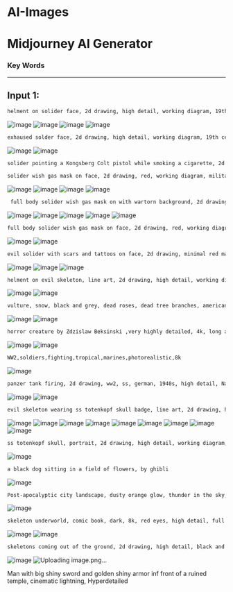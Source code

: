 # AI-Images

# Midjourney AI Generator

### Key Words

---

## Input 1:

```bash
helment on solider face, 2d drawing, high detail, working diagram, 19th century, red eyes, ww2, world war 2, detailed working diagram, combat
```
![image](https://user-images.githubusercontent.com/45083490/188250470-49f45e61-ee07-48e0-9939-323750bd33d1.png)
![image](https://user-images.githubusercontent.com/45083490/188250516-65cc6c27-0922-4dfe-ae76-3b88adab2e1e.png)
![image](https://user-images.githubusercontent.com/45083490/188250592-cc7af5c3-8969-49c4-ad02-6125fb324f41.png)
![image](https://user-images.githubusercontent.com/45083490/188250818-18e31f4b-e3c2-46de-8305-9b5ca8b7b7a6.png)

```bash
exhaused solder face, 2d drawing, high detail, working diagram, 19th century, red eyes, ww2, world war 2, detailed working diagram, combat uniform, ss, military insignia, insignia, glit metal, german military uniform
```
![image](https://user-images.githubusercontent.com/45083490/188250879-443545f9-c899-4f03-a9e3-5577d300bb0e.png)
![image](https://user-images.githubusercontent.com/45083490/188250936-d389c028-6736-41f1-8d85-9bdb0d457250.png)


```bash
solider pointing a Kongsberg Colt pistol while smoking a cigarette, 2d drawing, red, working diagram, blueprint,  military, insignia, rank, combat uniform, ss, high details, ww2, world war 2, helment, 1940s
```

```bash
solider wish gas mask on face, 2d drawing, red, working diagram, military, insignia, rank, combat uniform, ss, high details, ww2, world war 2, helment, 1940s, tired, exhaused
```
![image](https://user-images.githubusercontent.com/45083490/188251499-96b27157-004d-4624-b81a-c350637c00ab.png)
![image](https://user-images.githubusercontent.com/45083490/188251584-a6f64ce2-0a63-48a4-87db-1a871967f8f1.png)
![image](https://user-images.githubusercontent.com/45083490/188251628-c326ec86-7e94-4571-9749-bf58961f4524.png)
![image](https://user-images.githubusercontent.com/45083490/188251660-cb178f42-e0bc-43be-b494-1cfa5e3928c6.png)


```bash
 full body solider wish gas mask on with wartorn background, 2d drawing, minimal red marks, working diagram, military, insignia, rank, combat uniform, ss, high details, ww2, world war 2, helment, 1940s
```
![image](https://user-images.githubusercontent.com/45083490/188252273-a0d14590-186a-4bf7-847b-75d5ca725a67.png)
![image](https://user-images.githubusercontent.com/45083490/188252293-3da09cd8-64fa-4d39-9ddc-463a7abdb9ea.png)
![image](https://user-images.githubusercontent.com/45083490/188252315-35a8f6fb-e7da-48b7-ad57-52b5c1ded2c5.png)
![image](https://user-images.githubusercontent.com/45083490/188252356-8a4d6f45-02b0-4f51-b924-c9f4ea1f86fa.png)
![image](https://user-images.githubusercontent.com/45083490/188252370-ccbaac01-1179-423c-9e8e-2f2799bf85f6.png)


```bash
full body solider wish gas mask on face, 2d drawing, red, working diagram, military, insignia, rank, combat uniform, ss, high details, ww2, world war 2, helment, 1940s, wartorn background
```
![image](https://user-images.githubusercontent.com/45083490/188252478-270d5a10-4b40-42b0-afc9-2fefcd79c201.png)
![image](https://user-images.githubusercontent.com/45083490/188252487-dd8df1b3-18b4-47d4-8560-d9c2e7767cc4.png)

```bash
evil solider with scars and tattoos on face, 2d drawing, minimal red marks, gold insignia, gold marks, evil eyes, working diagram, military, insignia, rank, combat uniform, ss, high details, ww2, world war 2, helment, 1940s
```
![image](https://user-images.githubusercontent.com/45083490/188252860-5b2a911d-585e-4604-bf52-e3bff0aeb7de.png)
![image](https://user-images.githubusercontent.com/45083490/188252862-eec46954-c4da-498c-9263-bc0d9dd4bac0.png)
![image](https://user-images.githubusercontent.com/45083490/188252865-2585c3cf-7f1e-46e7-b9b9-c29495f6cfe3.png)

```bash
helment on evil skeleton, line art, 2d drawing, high detail, working diagram, 19th century, red eyes, ww2, world war 2, detailed working diagram, insignia, rank, military, color
```
![image](https://user-images.githubusercontent.com/45083490/188295742-016098a2-bb8e-4702-9765-4fa19a4d10fd.png)
![image](https://user-images.githubusercontent.com/45083490/188295777-414911d8-4038-4f5f-9a39-5e82aa43ea46.png)

```bash
vulture, snow, black and grey, dead roses, dead tree branches, american tradition tattoo style
```
![image](https://user-images.githubusercontent.com/45083490/188295815-4558df37-1daa-49f9-8ad8-983dfa5f7da2.png)
![image](https://user-images.githubusercontent.com/45083490/188296067-09ca9e13-841f-4116-afa1-a7b35c22c659.png)



```bash
horror creature by Zdzislaw Beksinski ,very highly detailed, 4k, long arms, undead, vascular, bone spikes, crawling, surrounded by death, ravens
```
![image](https://user-images.githubusercontent.com/45083490/188302831-065216e4-8b30-4bc2-9dba-aa3a984ae82b.png)
![image](https://user-images.githubusercontent.com/45083490/188296023-bd4bd481-f7f3-496f-93d3-6c46a69cabbf.png)


```bash
WW2,soldiers,fighting,tropical,marines,photorealistic,8k
```
![image](https://user-images.githubusercontent.com/45083490/188302875-4d64d33d-1fac-4e33-a717-d8314d4b5b9e.png)

```bash
panzer tank firing, 2d drawing, ww2, ss, german, 1940s, high detail, National Socialist German Workers Party, red marks
```
![image](https://user-images.githubusercontent.com/45083490/188302892-6af9eaa3-e5d4-4d97-95ca-d946711a032d.png)
![image](https://user-images.githubusercontent.com/45083490/188303191-5c88210c-1f7a-4153-ade5-ac6d871d5f4a.png)

```bash
evil skeleton wearing ss totenkopf skull badge, line art, 2d drawing, high detail, working diagram, 19th century, red eyes, ww2, world war 2, detailed, working diagram, insignia, rank, military, gold insignia, medals
```
![image](https://user-images.githubusercontent.com/45083490/188303210-a866bb07-2e64-4dd1-b0b1-9f131a67a729.png)
![image](https://user-images.githubusercontent.com/45083490/188303215-d9296654-9cf1-4702-95a7-21082b8c6761.png)
![image](https://user-images.githubusercontent.com/45083490/188303217-fe336ca9-c428-4652-bb70-f551d2e42ec2.png)
![image](https://user-images.githubusercontent.com/45083490/188303222-42f98d2d-d68a-4412-bb6b-570b57ba8da9.png)
![image](https://user-images.githubusercontent.com/45083490/188303268-f121be39-e539-43b0-b532-0b2b16c1a4e4.png)
![image](https://user-images.githubusercontent.com/45083490/188303358-ba5f4f2b-6d52-42fd-b95b-09c7eb43bcb6.png)
![image](https://user-images.githubusercontent.com/45083490/188303554-a49464be-d984-46d1-882d-d65678d6118c.png)
![image](https://user-images.githubusercontent.com/45083490/188303573-901b3da7-f68b-4f56-8ac5-4ef953b6f06d.png)
![image](https://user-images.githubusercontent.com/45083490/188303674-cb907e7b-d52b-4ca6-85f4-ab965de61832.png)


```bash
ss totenkopf skull, portrait, 2d drawing, high detail, working diagram, 19th century, red eyes, ww2, world war 2, detailed, working diagram, insignia, rank, military, gold insignia, medals
```
![image](https://user-images.githubusercontent.com/45083490/188304148-675e1c2b-956d-4180-80e2-f305455c5484.png)


```bash
a black dog sitting in a field of flowers, by ghibli
```
![image](https://user-images.githubusercontent.com/45083490/188304157-b520d595-4875-4d9e-80e2-0a2bbdb887b4.png)

```bash
Post-apocalyptic city landscape, dusty orange glow, thunder in the sky, hyper realistic, 4k
```
![image](https://user-images.githubusercontent.com/45083490/188311168-9330510f-7f28-45ce-a1da-0b5f320a9296.png)

```bash
skeleton underworld, comic book, dark, 8k, red eyes, high detail, full body, transparent background, shirt design
```
![image](https://user-images.githubusercontent.com/45083490/188311261-e79f8b27-192f-48b1-8c8f-8fbb7b9bfd52.png)
![image](https://user-images.githubusercontent.com/45083490/188312207-1d7048f8-0095-4d36-92a2-cc46e6b10ceb.png)


```bash
skeletons coming out of the ground, 2d drawing, high detail, black and grey, red and gold, psychedelic illustration
```
![image](https://user-images.githubusercontent.com/45083490/188312404-9cb10d18-cba1-4705-9a7a-a3ad81a5e449.png)
![Uploading image.png…]()

Man with big shiny sword and golden shiny armor inf front of a ruined temple, cinematic lightning, Hyperdetailed
